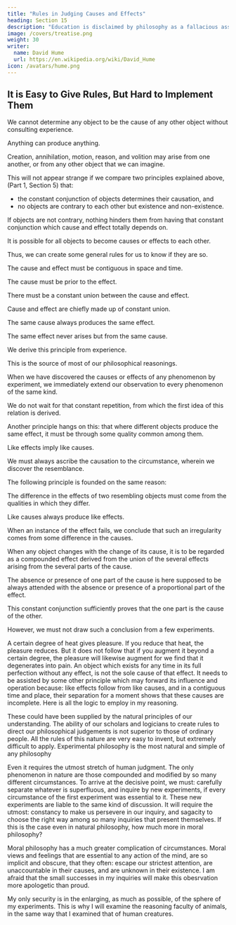 ```yaml
---
title: "Rules in Judging Causes and Effects"
heading: Section 15
description: "Education is disclaimed by philosophy as a fallacious assent to any opinion"
image: /covers/treatise.png
weight: 30
writer:
  name: David Hume
  url: https://en.wikipedia.org/wiki/David_Hume
icon: /avatars/hume.png
---
```



## It is Easy to Give Rules, But Hard to Implement Them

We cannot determine any object to be the cause of any other object without consulting experience.

Anything can produce anything.

Creation, annihilation, motion, reason, and volition may arise from one another, or from any other object that we can imagine.

This will not appear strange if we compare two principles explained above, (Part 1, Section 5) that:
- the constant conjunction of objects determines their causation, and
- no objects are contrary to each other but existence and non-existence.

If objects are not contrary, nothing hinders them from having that constant conjunction which cause and effect totally depends on.

It is possible for all objects to become causes or effects to each other.

Thus, we can create some general rules for us to know if they are so.

The cause and effect must be contiguous in space and time.

The cause must be prior to the effect.

There must be a constant union between the cause and effect.

Cause and effect are chiefly made up of constant union.

The same cause always produces the same effect.

The same effect never arises but from the same cause.

We derive this principle from experience.

This is the source of most of our philosophical reasonings.

When we have discovered the causes or effects of any phenomenon by experiment, we immediately extend our observation to every phenomenon of the same kind.

We do not wait for that constant repetition, from which the first idea of this relation is derived.

Another principle hangs on this: that where different objects produce the same effect, it must be through some quality common among them.

Like effects imply like causes.

We must always ascribe the causation to the circumstance, wherein we discover the resemblance.

The following principle is founded on the same reason:

The difference in the effects of two resembling objects must come from the qualities in which they differ.


Like causes always produce like effects.

When an instance of the effect fails, we conclude that such an irregularity comes from some difference in the causes.

When any object changes with the change of its cause, it is to be regarded as a compounded effect derived from the union of the several effects  arising from the several parts of the cause.

The absence or presence of one part of the cause is here supposed to be always attended with the absence or presence of a proportional part of the effect.

This constant conjunction sufficiently proves that the one part is the cause of the other.

However, we must not draw such a conclusion from a few experiments.

A certain degree of heat gives pleasure.
If you reduce that heat, the pleasure reduces.
But it does not follow that if you augment it beyond a certain degree, the pleasure will likewise augment for we find that it degenerates into pain.
An object which exists for any time in its full perfection without any effect, is not the sole cause of that effect.
It needs to be assisted by some other principle which may forward its influence and operation because:
like effects follow from like causes, and
in a contiguous time and place, their separation for a moment shows that these causes are incomplete.
Here is all the logic to employ in my reasoning.

These could have been supplied by the natural principles of our understanding.
The ability of our scholars and logicians to create rules to direct our philosophical judgements is not superior to those of ordinary people.
All the rules of this nature are very easy to invent, but extremely difficult to apply.
Experimental philosophy is the most natural and simple of any philosophy

Even it requires the utmost stretch of human judgment.
The only phenomenon in nature are those compounded and modified by so many different circumstances.
To arrive at the decisive point, we must:
carefully separate whatever is superfluous, and
inquire by new experiments, if every circumstance of the first experiment was essential to it.
These new experiments are liable to the same kind of discussion.
It will require the utmost:
constancy to make us persevere in our inquiry, and
sagacity to choose the right way among so many inquiries that present themselves.
If this is the case even in natural philosophy, how much more in moral philosophy?

Moral philosophy has a much greater complication of circumstances.
Moral views and feelings that are essential to any action of the mind, are so implicit and obscure, that they often:
escape our strictest attention,
are unaccountable in their causes, and
are unknown in their existence.
I am afraid that the small successes in my inquiries will make this obesrvation more apologetic than proud.

My only security is in the enlarging, as much as possible, of the sphere of my experiments.
This is why I will examine the reasoning faculty of animals, in the same way that I examined that of human creatures.
